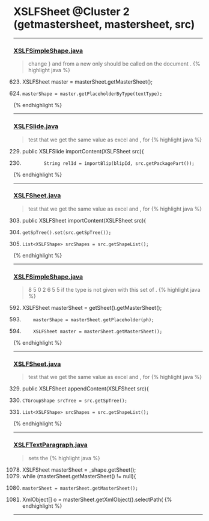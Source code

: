 # XSLFSheet @Cluster 2 (getmastersheet, mastersheet, src)

***

### [XSLFSimpleShape.java](https://searchcode.com/codesearch/view/97406763/)
> change } and from a new only should be called on the document . 
{% highlight java %}
623. XSLFSheet master = masterSheet.getMasterSheet();
625.     masterShape = master.getPlaceholderByType(textType);
{% endhighlight %}

***

### [XSLFSlide.java](https://searchcode.com/codesearch/view/97406624/)
> test that we get the same value as excel and , for 
{% highlight java %}
229. public XSLFSlide importContent(XSLFSheet src){
239.             String relId = importBlip(blipId, src.getPackagePart());
{% endhighlight %}

***

### [XSLFSheet.java](https://searchcode.com/codesearch/view/97406768/)
> test that we get the same value as excel and , for 
{% highlight java %}
303. public XSLFSheet importContent(XSLFSheet src){
309.     getSpTree().set(src.getSpTree());
313.     List<XSLFShape> srcShapes = src.getShapeList();
{% endhighlight %}

***

### [XSLFSimpleShape.java](https://searchcode.com/codesearch/view/97406763/)
> 8 5 0 2 6 5 5 if the type is not given with this set of . 
{% highlight java %}
592. XSLFSheet masterSheet = getSheet().getMasterSheet();
597.         masterShape = masterSheet.getPlaceholder(ph);
623.         XSLFSheet master = masterSheet.getMasterSheet();
{% endhighlight %}

***

### [XSLFSheet.java](https://searchcode.com/codesearch/view/97406768/)
> test that we get the same value as excel and , for 
{% highlight java %}
329. public XSLFSheet appendContent(XSLFSheet src){
333.     CTGroupShape srcTree = src.getSpTree();
355.     List<XSLFShape> srcShapes = src.getShapeList();
{% endhighlight %}

***

### [XSLFTextParagraph.java](https://searchcode.com/codesearch/view/97406665/)
> sets the 
{% highlight java %}
1078. XSLFSheet masterSheet = _shape.getSheet();
1079. while (masterSheet.getMasterSheet() != null){
1080.     masterSheet = masterSheet.getMasterSheet();
1083. XmlObject[] o = masterSheet.getXmlObject().selectPath(
{% endhighlight %}

***


